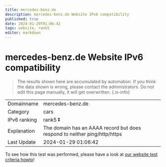 ```yaml
---
title: mercedes-benz.de
description: mercedes-benz.de Website IPv6 compatibility
published: true
date: 2024-01-29T01:06:42
tags: website, rank5
editor: markdown
---
```


# mercedes-benz.de Website IPv6 compatibility

> The results shown here are accumulated by automation. If you think the data shown is wrong, please contact the administrators. 
> Do not edit this page manually, it will get overwritten.
{.is-info}


|   |   |
| - | - |
| Domainname | mercedes-benz.de
| Category | cars |
| IPv6 ranking | rank5 :arrow_double_down: |
| Explanation | The domain has an AAAA record but does respond to neither ping/http/https |
| Last Update | 2024-01-29 01:06:42 |

To see how this test was performed, please have a look at [our website test criteria howto](/howto/testcriteria/website)!

